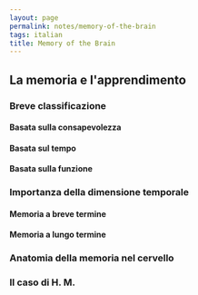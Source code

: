 ```yaml
---
layout: page
permalink: notes/memory-of-the-brain
tags: italian
title: Memory of the Brain
---
```


## La memoria e l'apprendimento

### Breve classificazione

#### Basata sulla consapevolezza
#### Basata sul tempo

#### Basata sulla funzione
### Importanza della dimensione temporale

#### Memoria a breve termine
#### Memoria a lungo termine

### Anatomia della memoria nel cervello


### Il caso di H. M.